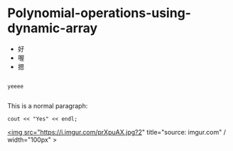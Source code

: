 # Polynomial-operations-using-dynamic-array




<ul>
  <li>好</li>
  <li>喔</li>
  <li>摁</li>

</ul>


<code>
yeeee

</code>

This is a normal paragraph:

    cout << "Yes" << endl;
    
   
<a href="https://imgur.com/prXpuAX"><img src="https://i.imgur.com/prXpuAX.jpg?2" title="source: imgur.com" / width="100px"   ></a>
